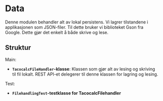 # Data

Denne modulen behandler alt av lokal persistens. Vi lagrer tilstandene i applikasjonen som JSON-filer. Til dette bruker vi biblioteket Gson fra Google. Dette gjør det enkelt å både skrive og lese.

## Struktur

Main:

- **`TacocalcFileHandler`-klasse**: Klassen som gjør alt av lesing og skriving til fil lokalt. REST API-et delegerer til denne klassen for lagring og lesing.

Test:

- **`FilehandlingTest`-testklasse for TacocalcFilehandler**
